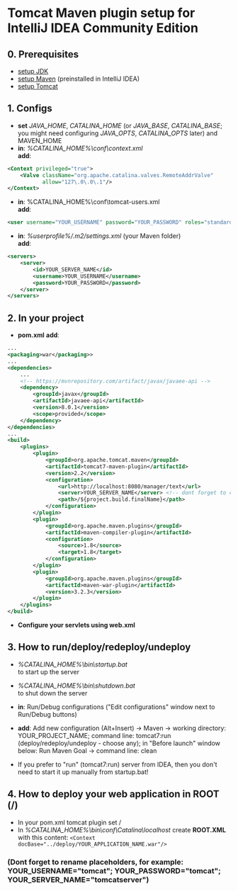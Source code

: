 # Tomcat Maven plugin setup for IntelliJ IDEA Community Edition

## 0. Prerequisites 
+ [setup  JDK](https://www.oracle.com/technetwork/java/javase/downloads/index.html)
+ [setup  Maven](https://maven.apache.org/download.cgi) (preinstalled in IntelliJ IDEA)
+ [setup  Tomcat](https://tomcat.apache.org/download-90.cgi)  


## 1. Configs
+ **set** _JAVA_HOME_, _CATALINA_HOME_ (or _JAVA_BASE_, _CATALINA_BASE_; you might need configuring _JAVA_OPTS_, _CATALINA_OPTS_ later) and MAVEN_HOME
+ **in**: _%CATALINA_HOME%\conf\context.xml_  
  **add**:
```xml
<Context privileged="true">
    <Valve className="org.apache.catalina.valves.RemoteAddrValve"
     	   allow="127\.0\.0\.1"/>
</Context>
```
+ **in**: %CATALINA_HOME%\conf\tomcat-users.xml  
  **add**:
```xml
<user username="YOUR_USERNAME" password="YOUR_PASSWORD" roles="standard,manager-gui, manager-script" />
```
+ **in**: *%userprofile%/.m2/settings.xml* (your Maven folder)  
  **add**:
```XML
<servers>
    <server>
        <id>YOUR_SERVER_NAME</id>
        <username>YOUR_USERNAME</username>
        <password>YOUR_PASSWORD</password>
    </server>
</servers>
```



## 2. In your project

+ **pom.xml**
  **add**:
```XML
...
<packaging>war</packaging>>
...
<dependencies>
	...
    <!-- https://mvnrepository.com/artifact/javax/javaee-api -->
    <dependency>
        <groupId>javax</groupId>
        <artifactId>javaee-api</artifactId>
        <version>8.0.1</version>
        <scope>provided</scope>
    </dependency>
</dependencies>
...
<build>
    <plugins>
        <plugin>
            <groupId>org.apache.tomcat.maven</groupId>
            <artifactId>tomcat7-maven-plugin</artifactId>
            <version>2.2</version>
            <configuration>
                <url>http://localhost:8080/manager/text</url>
                <server>YOUR_SERVER_NAME</server> <!-- dont forget to change -->
                <path>/${project.build.finalName}</path>
            </configuration>
        </plugin>
        <plugin>
            <groupId>org.apache.maven.plugins</groupId>
            <artifactId>maven-compiler-plugin</artifactId>
            <configuration>
                <source>1.8</source>
                <target>1.8</target>
            </configuration>
        </plugin>
        <plugin>
            <groupId>org.apache.maven.plugins</groupId>
            <artifactId>maven-war-plugin</artifactId>
            <version>3.2.3</version>
        </plugin>
    </plugins>
</build>
```  
+ **Configure your servlets using web.xml**

## 3. How to run/deploy/redeploy/undeploy

+ *%CATALINA_HOME%\bin\startup.bat*  
to start up the server
+ *%CATALINA_HOME%\bin\shutdown.bat*  
to shut down the server

+ **in**: Run/Debug configurations ("Edit configurations" window next to Run/Debug buttons)
+ **add**: Add new configuration (Alt+Insert) -> Maven -> working directory: YOUR_PROJECT_NAME; command line: tomcat7:run (deploy/redeploy/undeploy - choose any); in "Before launch" window below: Run Maven Goal -> command line: clean
+ If you prefer to "run" (tomcat7:run) server from IDEA, then you don't need to start it up manually from startup.bat!


## 4. How to deploy your web application in ROOT (/)

+ In your pom.xml tomcat plugin <configuration> set <path>/</path>
+ In _%CATALINA_HOME%\bin\conf\Catalina\localhost_ create **ROOT.XML** with this content: `<Context docBase="../deploy/YOUR_APPLICATION_NAME.war"/>`  

### (Dont forget to rename placeholders, for example: YOUR_USERNAME="tomcat"; YOUR_PASSWORD="tomcat"; YOUR_SERVER_NAME="tomcatserver")
